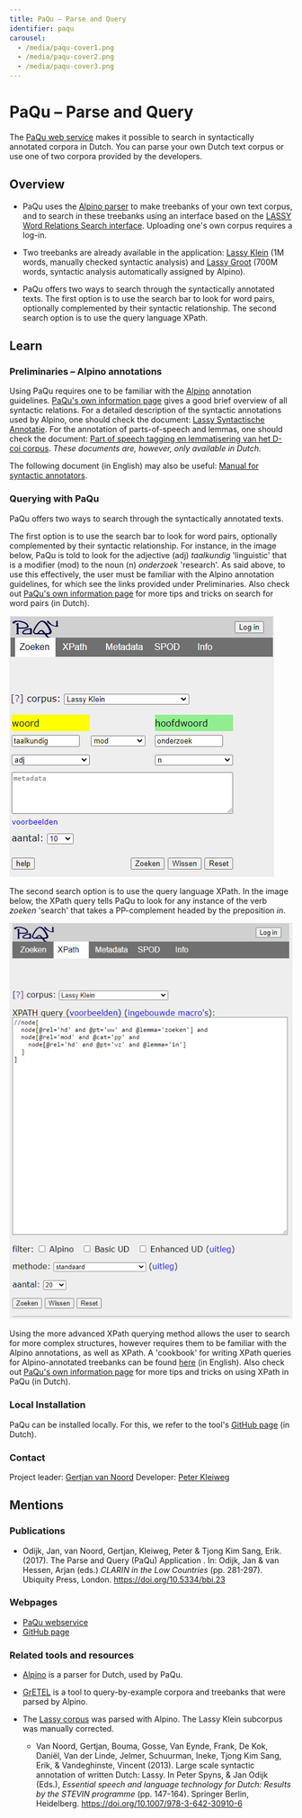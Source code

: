 ```yaml
---
title: PaQu – Parse and Query
identifier: paqu
carousel:
  - /media/paqu-cover1.png
  - /media/paqu-cover2.png
  - /media/paqu-cover3.png
---
```


# PaQu – Parse and Query

The [PaQu web service](https://www.let.rug.nl/alfa/paqu/) makes it possible to search in syntactically annotated corpora in Dutch. You can parse your own Dutch text corpus or use one of two corpora provided by the developers.



## Overview

* PaQu uses the [Alpino parser](https://www.ineo.tools/resources/alpino) to make treebanks of your own text corpus, and to search in these treebanks using an interface based on the [LASSY Word Relations Search interface](http://www.let.rug.nl/~alfa/lassy/bin/lassy-save). Uploading one's own corpus requires a log-in.

* Two treebanks are already available in the application: [Lassy Klein](https://www.let.rug.nl/~vannoord/Lassy/) (1M words, manually checked syntactic analysis) and [Lassy Groot](https://www.let.rug.nl/~vannoord/Lassy/) (700M words, syntactic analysis automatically assigned by Alpino).

* PaQu offers two ways to search through the syntactically annotated texts. The first option is to use the search bar to look for word pairs, optionally complemented by their syntactic relationship. The second search option is to use the query language XPath.



## Learn
 
### Preliminaries – Alpino annotations

Using PaQu requires one to be familiar with the [Alpino](https://www.ineo.tools/resources/alpino) annotation guidelines. [PaQu's own information page](https://www.let.rug.nl/alfa/paqu/info.html#rel) gives a good brief overview of all syntactic relations. For a detailed description of the syntactic annotations used by Alpino, one should check the document: [Lassy Syntactische Annotatie](https://www.let.rug.nl/vannoord/Lassy/sa-man_lassy.pdf). For the annotation of parts-of-speech and lemmas, one should check the document: [Part of speech tagging en lemmatisering van het D-coi corpus](https://www.let.rug.nl/vannoord/Lassy/POS_manual.pdf). *These documents are, however, only available in Dutch.*

The following document (in English) may also be useful: [Manual for syntactic annotators](https://www.let.rug.nl/~vannoord/DCOI/AnnotationGuide.html).

### Querying with PaQu

PaQu offers two ways to search through the syntactically annotated texts. 

The first option is to use the search bar to look for word pairs, optionally complemented by their syntactic relationship. For instance, in the image below, PaQu is told to look for the adjective (adj) *taalkundig* 'linguistic' that is a modifier (mod) to the noun (n) *onderzoek* 'research'. As said above, to use this effectively, the user must be familiar with the Alpino annotation guidelines, for which see the links provided under Preliminaries. Also check out [PaQu's own information page](https://www.let.rug.nl/alfa/paqu/info.html#zoeken) for more tips and tricks on search for word pairs (in Dutch).

![PaQu is told to look for the adjective (adj) *taalkundig* 'linguistic' that is a modifier (mod) to the noun (n) *onderzoek* 'research'.](https://github.com/CLARIAH/ineo-content/blob/master/media/paqu-cover1.png?raw=1)

The second search option is to use the query language XPath. In the image below, the XPath query tells PaQu to look for any instance of the verb *zoeken* 'search' that takes a PP-complement headed by the preposition *in*. 

![The XPath query tells PaQu to look for any instance of the verb *zoeken* 'search' that takes a PP-complement headed by the preposition *in*.](https://github.com/CLARIAH/ineo-content/blob/master/media/paqu-cover3.png?raw=1)

Using the more advanced XPath querying method allows the user to search for more complex structures, however requires them to be familiar with the Alpino annotations, as well as XPath. A 'cookbook' for writing XPath queries for Alpino-annotated treebanks can be found [here](https://rug-compling.github.io/dact/cookbook/) (in English). Also check out [PaQu's own information page](https://www.let.rug.nl/alfa/paqu/info.html#xpath) for more tips and tricks on using XPath in PaQu (in Dutch).



### Local Installation

PaQu can be installed locally. For this, we refer to the tool's [GitHub page](https://github.com/rug-compling/paqu) (in Dutch).

### Contact

Project leader: [Gertjan van Noord](https://www.rug.nl/staff/g.j.m.van.noord/)
Developer: [Peter Kleiweg](https://www.rug.nl/staff/p.c.j.kleiweg/)



## Mentions



### Publications

* Odijk, Jan, van Noord, Gertjan, Kleiweg, Peter & Tjong Kim Sang, Erik. (2017). The Parse and Query (PaQu) Application . In: Odijk, Jan & van Hessen, Arjan (eds.) *CLARIN in the Low Countries* (pp. 281-297). Ubiquity Press, London. https://doi.org/10.5334/bbi.23

### Webpages

* [PaQu webservice](https://www.let.rug.nl/alfa/paqu/)
* [GitHub page](https://github.com/rug-compling/paqu)

### Related tools and resources

* [Alpino](https://www.ineo.tools/resources/alpino) is a parser for Dutch, used by PaQu.

* [GrETEL](https://www.ineo.tools/resources/gretel) is a tool to query-by-example corpora and treebanks that were parsed by Alpino.

* The [Lassy corpus](https://www.let.rug.nl/~vannoord/Lassy/) was parsed with Alpino. The Lassy Klein subcorpus was manually corrected.
  * Van Noord, Gertjan, Bouma, Gosse, Van Eynde, Frank, De Kok, Daniël, Van der Linde, Jelmer, Schuurman, Ineke, Tjong Kim Sang, Erik, & Vandeghinste, Vincent (2013). Large scale syntactic annotation of written Dutch: Lassy. In Peter Spyns, & Jan Odijk (Eds.), *Essential speech and language technology for Dutch: Results by the STEVIN programme* (pp. 147-164). Springer Berlin, Heidelberg. https://doi.org/10.1007/978-3-642-30910-6





